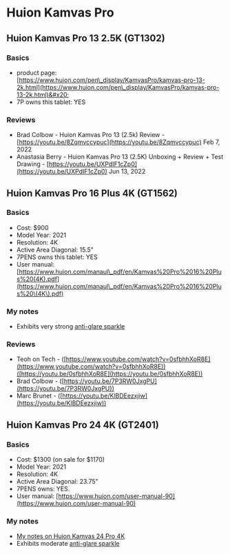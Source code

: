 # Huion Kamvas Pro

## Huion Kamvas Pro 13 2.5K (GT1302)

### Basics

* product page: [https://www.huion.com/pen\_display/KamvasPro/kamvas-pro-13-2k.html](https://www.huion.com/pen\_display/KamvasPro/kamvas-pro-13-2k.html)&#x20;
* 7P owns this tablet: YES

### Reviews

* Brad Colbow - Huion Kamvas Pro 13 (2.5k) Review -  [https://youtu.be/8Zqmvccypuc](https://youtu.be/8Zqmvccypuc) Feb 7, 2022
* Anastasia Berry - Huion Kamvas Pro 13 (2.5K) Unboxing + Review + Test Drawing - [https://youtu.be/UXPdIF1cZp0](https://youtu.be/UXPdIF1cZp0) Jun 13, 2022

## Huion Kamvas Pro 16 Plus 4K (GT1562)

### Basics

* Cost: $900
* Model Year: 2021
* Resolution: 4K
* Active Area Diagonal: 15.5"
* 7PENS owns this tablet: YES
* User manual: [https://www.huion.com/manaul\_pdf/en/Kamvas%20Pro%2016%20Plus%20(4K).pdf](https://www.huion.com/manaul\_pdf/en/Kamvas%20Pro%2016%20Plus%20\(4K\).pdf)

### My notes

* Exhibits very strong [anti-glare sparkle](../../../guides/pen-displays/anti-glare-sparkle.md)

### Reviews

* Teoh on Tech - ([https://www.youtube.com/watch?v=0sfbhhXoR8E](https://www.youtube.com/watch?v=0sfbhhXoR8E))([https://youtu.be/0sfbhhXoR8E](https://youtu.be/0sfbhhXoR8E))
* Brad Colbow - ([https://youtu.be/7P3RW0JxgPU](https://youtu.be/7P3RW0JxgPU))
* Marc Brunet - ([https://youtu.be/KlBDEezxjiw](https://youtu.be/KlBDEezxjiw))

## Huion Kamvas Pro 24 4K (GT2401)

### Basics

* Cost: $1300 (on sale for $1170)
* Model Year: 2021
* Resolution: 4K
* Active Area Diagonal: 23.75"
* 7PENS owns: YES.
* User manual: [https://www.huion.com/user-manual-90](https://www.huion.com/user-manual-90)

### My notes

* [My notes on Huion Kamvas 24 Pro 4K](7p-notes-huion-kamvas-pro-24-4k-gt2401.md)&#x20;
* Exhibits moderate [anti-glare sparkle](../../../guides/pen-displays/anti-glare-sparkle.md)

